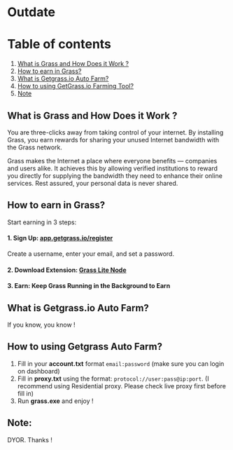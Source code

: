 # Outdate
# Table of contents
1. [What is Grass and How Does it Work ?](#introduction)
2. [How to earn in Grass? ](#paragraph1)
4. [What is Getgrass.io Auto Farm?](#paragraph2)
5. [How to using GetGrass.io Farming Tool?](#paragraph3)
6. [Note](#paragraph4)

## What is Grass and How Does it Work ?<a name="introduction"></a>

You are three-clicks away from taking control of your internet. By installing Grass, you earn rewards for sharing your unused Internet bandwidth with the Grass network.

Grass makes the Internet a place where everyone benefits — companies and users alike. It achieves this by allowing verified institutions to reward you directly for supplying the bandwidth they need to enhance their online services. Rest assured, your personal data is never shared.
## How to earn in Grass? <a name="paragraph1"></a>
Start earning in 3 steps:

#### 1. Sign Up: [app.getgrass.io/register](https://app.getgrass.io/register/?referralCode=SZI0hv5BRrdIcvo)

Create a username, enter your email, and set a password.

#### 2. Download Extension: [Grass Lite Node](https://chromewebstore.google.com/detail/grass-lite-node/ilehaonighjijnmpnagapkhpcdbhclfg?hl=en)
#### 3. Earn: Keep Grass Running in the Background to Earn

## What is Getgrass.io Auto Farm? <a name="paragraph2"></a>
If you know, you know !
## How to using Getgrass Auto Farm? <a name="paragraph3"></a>
1. Fill in your **account.txt** format `email:password` (make sure you can login on dashboard)
2. Fill in **proxy.txt** using the format: `protocol://user:pass@ip:port`. (I recommend using Residential proxy. Please check live proxy first before fill in)
7. Run **grass.exe** and enjoy !
## Note: <a name="paragraph4"></a>
DYOR. Thanks !
